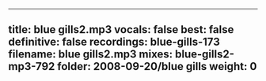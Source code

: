 
---
title: blue gills2.mp3
vocals: false
best: false
definitive: false
recordings: blue-gills-173
filename: blue gills2.mp3
mixes: blue-gills2-mp3-792
folder: 2008-09-20/blue gills
weight: 0
---

